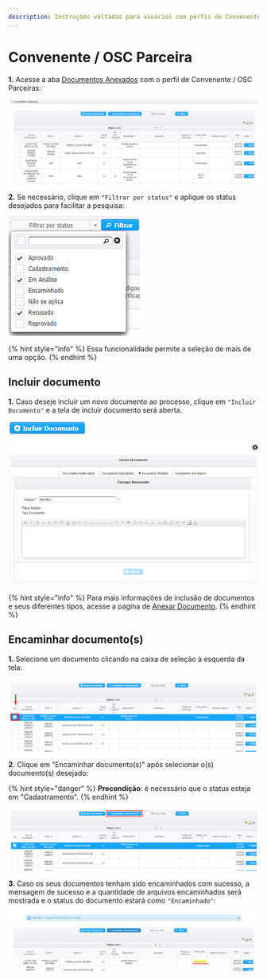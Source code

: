 ```yaml
---
description: Instruções voltadas para usuários com perfis de Convenente/OSCs parceiras
---
```


# Convenente / OSC Parceira

**1.** Acesse a aba [Documentos Anexados](../aba-documentos-anexados/) com o perfil de Convenente / OSC Parceiras:

![](<../../.gitbook/assets/image (467) (1).png>)

**2.** Se necessário, clique em `"Filtrar por status"` e aplique os status desejados para facilitar a pesquisa:

![](<../../.gitbook/assets/image (459).png>)

{% hint style="info" %}
Essa funcionalidade permite a seleção de mais de uma opção.
{% endhint %}

## Incluir documento

**1.** Caso deseje incluir um novo documento ao processo, clique em `"Incluir Documento"` e a tela de incluir documento será aberta.

![](<../../.gitbook/assets/image (465) (1).png>)

![Tela de inclusão de documentos](<../../.gitbook/assets/image (462) (1).png>)

{% hint style="info" %}
Para mais informações de inclusão de documentos e seus diferentes tipos, acesse a  página de [Anexar Documento](../aba-documentos-anexados/anexar-documento/#tipos-de-documento).
{% endhint %}

## Encaminhar documento(s)

**1.** Selecione um documento clicando na caixa de seleção à esquerda da tela:

![](<../../.gitbook/assets/image (344).png>)

**2.** Clique em "Encaminhar documento(s)" após selecionar o(s) documento(s) desejado:

{% hint style="danger" %}
**Precondição**: é necessário que o status esteja em "Cadastramento".
{% endhint %}

![](<../../.gitbook/assets/image (463) (1).png>)

**3.** Caso os seus documentos tenham sido encaminhados com sucesso, a mensagem de sucesso e a quantidade de arquivos encaminhados será mostrada e o status do documento estará como `"Encaminhado"`:

![](<../../.gitbook/assets/image (456).png>)
